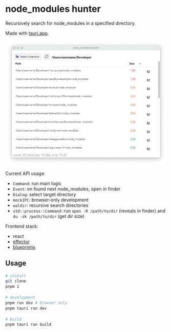 # node_modules hunter

Recursively search for node_modules in a specified directory.

Made with [tauri.app](https://tauri.app/).

![screenshot](./docs/screenshot.png)

Current API usage:

- `Command`: run main logic
- `Event`: on found next node_modules, open in finder
- `Dialog`: select target directory
- `mockIPC`: browser-only development
- `waldir`: recursive search directories
- `std::process::Command`: run `open -R /path/to/dir` (reveals in finder) and `du -sk /path/to/dir` (get dir size)

Frontend stack:

- react
- [effector](https://effector.dev/)
- [blueprintjs](https://blueprintjs.com/docs/)

## Usage

```bash
# install
git clone
pnpm i

# development
pnpm run dev # browser only
pnpm tauri run dev

# build
pnpm tauri run build
```
